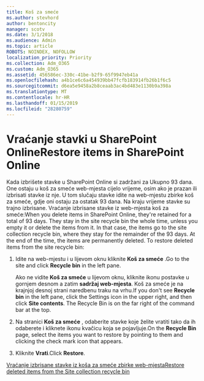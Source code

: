 ```yaml
---
title: Koš za smeće
ms.author: stevhord
author: bentoncity
manager: scotv
ms.date: 3/1/2018
ms.audience: Admin
ms.topic: article
ROBOTS: NOINDEX, NOFOLLOW
localization_priority: Priority
ms.collection: Adm_O365
ms.custom: Adm_O365
ms.assetid: 456586ec-330c-41be-b2f9-65f9947eb41a
ms.openlocfilehash: a4b1ce6c6a454939bb47fcfb183914fb26b1f6c5
ms.sourcegitcommit: d6ea5e9458a2b8ceaab3ac4bd483e1130b9a398a
ms.translationtype: MT
ms.contentlocale: hr-HR
ms.lasthandoff: 01/15/2019
ms.locfileid: "28280759"
---
```

# <a name="restore-items-in-sharepoint-online"></a><span data-ttu-id="15b16-102">Vraćanje stavki u SharePoint Online</span><span class="sxs-lookup"><span data-stu-id="15b16-102">Restore items in SharePoint Online</span></span>

<span data-ttu-id="15b16-p101">Kada izbrišete stavke u SharePoint Online si zadržani za Ukupno 93 dana. One ostaju u koš za smeće web-mjesta cijelo vrijeme, osim ako je prazan ili izbrisati stavke iz nje. U tom slučaju stavke idite na web-mjestu zbirke koš za smeće, gdje oni ostaju za ostatak 93 dana. Na kraju vrijeme stavke su trajno izbrisane. Vraćanje izbrisane stavke iz web-mjesta koš za smeće:</span><span class="sxs-lookup"><span data-stu-id="15b16-p101">When you delete items in SharePoint Online, they're retained for a total of 93 days. They stay in the site recycle bin the whole time, unless you empty it or delete the items from it. In that case, the items go to the site collection recycle bin, where they stay for the remainder of the 93 days. At the end of the time, the items are permanently deleted. To restore deleted items from the site recycle bin:</span></span>
  
1. <span data-ttu-id="15b16-108">Idite na web-mjestu i u lijevom oknu kliknite **Koš za smeće** .</span><span class="sxs-lookup"><span data-stu-id="15b16-108">Go to the site and click **Recycle bin** in the left pane.</span></span> 
    
    <span data-ttu-id="15b16-p102">Ako ne vidite **Koš za smeće** u lijevom oknu, kliknite ikonu postavke u gornjem desnom a zatim **sadržaj web-mjesta**. Koš za smeće je na krajnjoj desnoj strani naredbenu traku na vrhu.</span><span class="sxs-lookup"><span data-stu-id="15b16-p102">If you don't see **Recycle bin** in the left pane, click the Settings icon in the upper right, and then click **Site contents**. The Recycle Bin is on the far right of the command bar at the top.</span></span>
    
2. <span data-ttu-id="15b16-111">Na stranici **Koš za smeće** , odaberite stavke koje želite vratiti tako da ih odaberete i kliknete ikonu kvačicu koja se pojavljuje.</span><span class="sxs-lookup"><span data-stu-id="15b16-111">On the **Recycle Bin** page, select the items you want to restore by pointing to them and clicking the check mark icon that appears.</span></span> 
    
3. <span data-ttu-id="15b16-112">Kliknite **Vrati**.</span><span class="sxs-lookup"><span data-stu-id="15b16-112">Click **Restore**.</span></span>
    
[<span data-ttu-id="15b16-113">Vraćanje izbrisane stavke iz koša za smeće zbirke web-mjesta</span><span class="sxs-lookup"><span data-stu-id="15b16-113">Restore deleted items from the Site collection recycle bin</span></span>](https://go.microsoft.com/fwlink/?linkid=866439)
  

